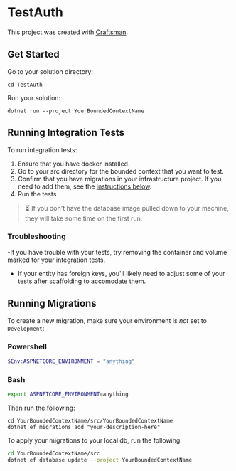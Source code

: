 # TestAuth

This project was created with [Craftsman](https://github.com/pdevito3/craftsman).

## Get Started

Go to your solution directory:

```shell
cd TestAuth
```

Run your solution:

```shell
dotnet run --project YourBoundedContextName
```

## Running Integration Tests
To run integration tests:

1. Ensure that you have docker installed.
2. Go to your src directory for the bounded context that you want to test.
3. Confirm that you have migrations in your infrastructure project. If you need to add them, see the [instructions below](#running-migrations).
4. Run the tests

> ⏳ If you don't have the database image pulled down to your machine, they will take some time on the first run.

### Troubleshooting
-If you have trouble with your tests, try removing the container and volume marked for your integration tests.
- If your entity has foreign keys, you'll likely need to adjust some of your tests after scaffolding to accomodate them.

## Running Migrations

To create a new migration, make sure your environment is *not* set to `Development`:

### Powershell
```powershell
$Env:ASPNETCORE_ENVIRONMENT = "anything"
```

### Bash
```bash
export ASPNETCORE_ENVIRONMENT=anything
```

Then run the following:

```shell
cd YourBoundedContextName/src/YourBoundedContextName
dotnet ef migrations add "your-description-here"
```

To apply your migrations to your local db, run the following:

```bash
cd YourBoundedContextName/src
dotnet ef database update --project YourBoundedContextName
```
